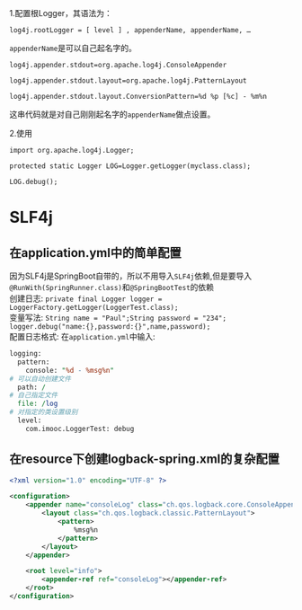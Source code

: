 1.配置根Logger，其语法为：
```
log4j.rootLogger = [ level ] , appenderName, appenderName, …
```
`appenderName`是可以自己起名字的。
```
log4j.appender.stdout=org.apache.log4j.ConsoleAppender

log4j.appender.stdout.layout=org.apache.log4j.PatternLayout

log4j.appender.stdout.layout.ConversionPattern=%d %p [%c] - %m%n
```
这串代码就是对自己刚刚起名字的`appenderName`做点设置。

2.使用
```
import org.apache.log4j.Logger;

protected static Logger LOG=Logger.getLogger(myclass.class);

LOG.debug();
```
# SLF4j

## 在**application.yml**中的简单配置
因为SLF4j是SpringBoot自带的，所以不用导入`SLF4j`依赖,但是要导入`@RunWith(SpringRunner.class)`和`@SpringBootTest`的依赖<br>
创建日志: `private final Logger logger = LoggerFactory.getLogger(LoggerTest.class);`<br>
变量写法: `String name = "Paul";String password = "234";` `logger.debug("name:{},password:{}",name,password);`<br>
配置日志格式: 在`application.yml`中输入:
```pm
logging:
  pattern:
    console: "%d - %msg%n"
# 可以自动创建文件
  path: /
# 自己指定文件
  file: /log
# 对指定的类设置级别
  level:
    com.imooc.LoggerTest: debug
```
## 在**resource**下创建**logback-spring.xml**的复杂配置
```xml
<?xml version="1.0" encoding="UTF-8" ?>

<configuration>
    <appender name="consoleLog" class="ch.qos.logback.core.ConsoleAppender">
        <layout class="ch.qos.logback.classic.PatternLayout">
            <pattern>
                %msg%n
            </pattern>
        </layout>
    </appender>

    <root level="info">
        <appender-ref ref="consoleLog"></appender-ref>
    </root>
</configuration>
```